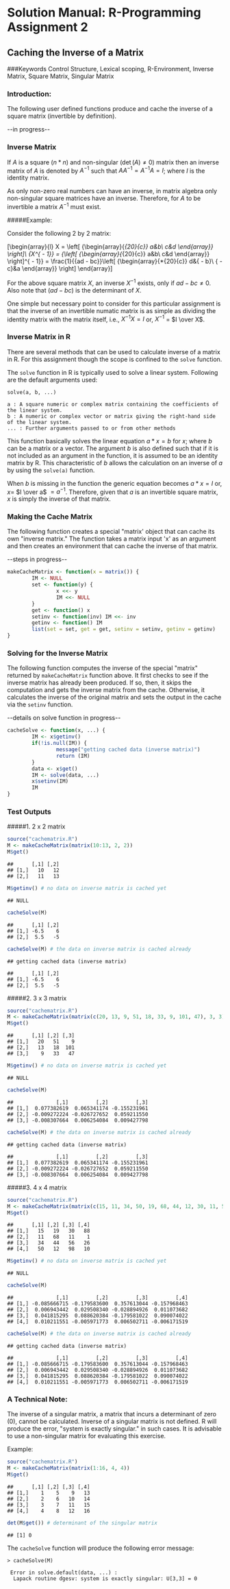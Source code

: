 <head>
    <script type="text/javascript"
            src="http://cdn.mathjax.org/mathjax/latest/MathJax.js?config=TeX-AMS-MML_HTMLorMML">
    </script>
</head>

# Solution Manual: R-Programming Assignment 2
## Caching the Inverse of a Matrix

###Keywords
Control Structure, Lexical scoping, R-Environment, Inverse Matrix, Square Matrix, Singular Matrix

### Introduction:
The following user defined functions produce and cache the inverse of a square matrix (invertible by definition).

--in progress--

### Inverse Matrix

If $A$ is a square ($n * n$) and non-singular ($\det(A) \ne 0$) matrix then an inverse matrix of $A$ is denoted by $A^{-1}$ such that $AA^{-1}=A^{-1}A=I$; where $I$ is the identity matrix.

As only non-zero real numbers can have an inverse, in matrix algebra only non-singular square matrices have an inverse. Therefore, for $A$ to be invertible a matrix $A^{-1}$ must exist.

#####Example:

Consider the following 2 by 2 matrix:

\[\begin{array}{l}
X = \left[ {\begin{array}{*{20}{c}}
a&b\\
c&d
\end{array}} \right]\\
{X^{ - 1}} = {\left[ {\begin{array}{*{20}{c}}
a&b\\
c&d
\end{array}} \right]^{ - 1}} = \frac{1}{{ad - bc}}\left[ {\begin{array}{*{20}{c}}
d&{ - b}\\
{ - c}&a
\end{array}} \right]
\end{array}\]

For the above square matrix $X$, an inverse $X^{-1}$ exists, only if $ad - bc \ne 0$. Also note that $(ad - bc)$ is the determinant of $X$.

One simple but necessary point to consider for this particular assignment is that the inverse of an invertible numatic matrix is as simple as dividing the identity matrix with the matrix itself, i.e., $X^{-1} X = I$ or, $X^{-1}$ $=$ $I \over X$.

### Inverse Matrix in R

There are several methods that can be used to calculate inverse of a matrix in R. For this assignment though the scope is confined to the `solve` function.

The `solve` function in R is typically used to solve a linear system. Following are the default arguments used:

```
solve(a, b, ...)

a : A square numeric or complex matrix containing the coefficients of the linear system.
b : A numeric or complex vector or matrix giving the right-hand side of the linear system.
... : Further arguments passed to or from other methods
```
This function basically solves the linear equation $a * x = b$ for $x$; where $b$ can be a matrix or a vector. The argument $b$ is also defined such that if it is not included as an argument in the function, it is assumed to be an identity matrix by R. This characteristic of $b$ allows the calculation on an inverse of $a$ by using the `solve(a)` function.

When $b$ is missing in the function the generic equation becomes $a*x=I$ or, $x =$ $I \over a$ $=a^{-1}$. Therefore, given that $a$ is an invertible square matrix, $x$ is simply the inverse of that matrix.


### Making the Cache Matrix

The following function creates a special "matrix' object that can cache its own "inverse matrix." The function takes a matrix input 'x' as an  argument and then creates an environment that can cache the inverse of that matrix.

--steps in progress--


```r
makeCacheMatrix <- function(x = matrix()) {
        IM <- NULL
        set <- function(y) {
                x <<- y
                IM <<- NULL
        }
        get <- function() x
        setinv <- function(inv) IM <<- inv
        getinv <- function() IM
        list(set = set, get = get, setinv = setinv, getinv = getinv)
}
```

### Solving for the Inverse Matrix

The following function computes the inverse of the special "matrix" returned by `makeCacheMatrix` function above. It first checks to see if the inverse matrix has already been produced. If so, then, it skips the computation  and gets the inverse matrix from the cache. Otherwise, it calculates the inverse of the original matrix and sets the output in the cache via the `setinv` function.

--details on solve function in progress--


```r
cacheSolve <- function(x, ...) {
        IM <- x$getinv()
        if(!is.null(IM)) {
                message("getting cached data (inverse matrix)")
                return (IM)
        }
        data <- x$get()
        IM <- solve(data, ...)
        x$setinv(IM)
        IM
}
```

### Test Outputs

#####1. 2 x 2 matrix


```r
source("cachematrix.R")
M <- makeCacheMatrix(matrix(10:13, 2, 2))
M$get()
```

```
##      [,1] [,2]
## [1,]   10   12
## [2,]   11   13
```

```r
M$getinv() # no data on inverse matrix is cached yet
```

```
## NULL
```

```r
cacheSolve(M)
```

```
##      [,1] [,2]
## [1,] -6.5    6
## [2,]  5.5   -5
```

```r
cacheSolve(M) # the data on inverse matrix is cached already
```

```
## getting cached data (inverse matrix)

##      [,1] [,2]
## [1,] -6.5    6
## [2,]  5.5   -5
```


#####2. 3 x 3 matrix


```r
source("cachematrix.R")
M <- makeCacheMatrix(matrix(c(20, 13, 9, 51, 18, 33, 9, 101, 47), 3, 3))
M$get()
```

```
##      [,1] [,2] [,3]
## [1,]   20   51    9
## [2,]   13   18  101
## [3,]    9   33   47
```

```r
M$getinv() # no data on inverse matrix is cached yet 
```

```
## NULL
```

```r
cacheSolve(M)
```

```
##              [,1]         [,2]         [,3]
## [1,]  0.077382619  0.065341174 -0.155231961
## [2,] -0.009272224 -0.026727652  0.059211550
## [3,] -0.008307664  0.006254084  0.009427798
```

```r
cacheSolve(M) # the data on inverse matrix is cached already
```

```
## getting cached data (inverse matrix)

##              [,1]         [,2]         [,3]
## [1,]  0.077382619  0.065341174 -0.155231961
## [2,] -0.009272224 -0.026727652  0.059211550
## [3,] -0.008307664  0.006254084  0.009427798
```


#####3. 4 x 4 matrix


```r
source("cachematrix.R")
M <- makeCacheMatrix(matrix(c(15, 11, 34, 50, 19, 68, 44, 12, 30, 11, 56, 98, 88, 1, 26, 10), 4, 4))
M$get()
```

```
##      [,1] [,2] [,3] [,4]
## [1,]   15   19   30   88
## [2,]   11   68   11    1
## [3,]   34   44   56   26
## [4,]   50   12   98   10
```

```r
M$getinv() # no data on inverse matrix is cached yet 
```

```
## NULL
```

```r
cacheSolve(M)
```

```
##              [,1]         [,2]         [,3]         [,4]
## [1,] -0.085666715 -0.179583600  0.357613044 -0.157968463
## [2,]  0.006943442  0.029508340 -0.028894926  0.011073682
## [3,]  0.041815295  0.088620384 -0.179581022  0.090074022
## [4,]  0.010211551 -0.005971773  0.006502711 -0.006171519
```

```r
cacheSolve(M) # the data on inverse matrix is cached already
```

```
## getting cached data (inverse matrix)

##              [,1]         [,2]         [,3]         [,4]
## [1,] -0.085666715 -0.179583600  0.357613044 -0.157968463
## [2,]  0.006943442  0.029508340 -0.028894926  0.011073682
## [3,]  0.041815295  0.088620384 -0.179581022  0.090074022
## [4,]  0.010211551 -0.005971773  0.006502711 -0.006171519
```


### A Technical Note:

The inverse of a singular matrix, a matrix that incurs a determinant of zero (0), cannot be calculated. Inverse of a singular matrix is not defined. R will produce the error, "system is exactly singular." in such cases. It is advisable to use a non-singular matrix for evaluating this exercise.

Example:


```r
source("cachematrix.R")
M <- makeCacheMatrix(matrix(1:16, 4, 4))
M$get()
```

```
##      [,1] [,2] [,3] [,4]
## [1,]    1    5    9   13
## [2,]    2    6   10   14
## [3,]    3    7   11   15
## [4,]    4    8   12   16
```

```r
det(M$get()) # determinant of the singular matrix
```

```
## [1] 0
```

The `cacheSolve` function will produce the following error message:

```
> cacheSolve(M)

 Error in solve.default(data, ...) : 
  Lapack routine dgesv: system is exactly singular: U[3,3] = 0 
```
